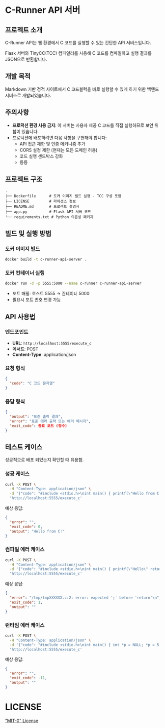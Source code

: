 # C-Runner API 서버

## 프로젝트 소개
C-Runner API는 웹 환경에서 C 코드를 실행할 수 있는 간단한 API 서비스입니다. 

Flask 서버와 TinyCC(TCC) 컴파일러를 사용해 C 코드를 컴파일하고 실행 결과를 JSON으로 반환합니다.

## 개발 목적
Markdown 기반 정적 사이트에서 C 코드블럭을 바로 실행할 수 있게 하기 위한 백엔드 서비스로 개발되었습니다.

## 주의사항
- **프로덕션 환경 사용 금지**: 이 서버는 사용자 제공 C 코드를 직접 실행하므로 보안 위험이 있습니다.
- 프로덕션에 배포하려면 다음 사항을 구현해야 합니다:
  - API 접근 제한 및 인증 메커니즘 추가
  - CORS 설정 제한 (현재는 모든 도메인 허용)
  - 코드 실행 샌드박스 강화
  - 등등

## 프로젝트 구조
```
.
├── Dockerfile      # 도커 이미지 빌드 설정 - TCC 구성 포함
├── LICENSE         # 라이선스 정보
├── README.md       # 프로젝트 설명서
├── app.py          # Flask API 서버 코드
└── requirements.txt # Python 의존성 패키지
```

## 빌드 및 실행 방법

### 도커 이미지 빌드
```bash
docker build -t c-runner-api-server .
```

### 도커 컨테이너 실행
```bash
docker run -d -p 5555:5000 --name c-runner c-runner-api-server
```
- 포트 매핑: 호스트 5555 → 컨테이너 5000
- 필요시 포트 번호 변경 가능

## API 사용법

### 엔드포인트
- **URL**: `http://localhost:5555/execute_c`
- **메서드**: POST
- **Content-Type**: application/json

### 요청 형식
```json
{
  "code": "C 코드 문자열"
}
```

### 응답 형식
```json
{
  "output": "표준 출력 결과",
  "error": "표준 에러 출력 또는 에러 메시지",
  "exit_code": 종료 코드 (정수)
}
```

## 테스트 케이스

성공적으로 배포 되었는지 확인할 때 유용함.

### 성공 케이스
```bash
curl -X POST \
  -H "Content-Type: application/json" \
  -d '{"code": "#include <stdio.h>\nint main() { printf(\"Hello from C!\"); return 0; }"}' \
  'http://localhost:5555/execute_c'
```

예상 응답:
```json
{
  "error": "",
  "exit_code": 0,
  "output": "Hello from C!"
}
```

### 컴파일 에러 케이스
```bash
curl -X POST \
  -H "Content-Type: application/json" \
  -d '{"code": "#include <stdio.h>\nint main() { printf(\"Hello\" return 0; }"}' \
  'http://localhost:5555/execute_c'
```

예상 응답:
```json
{
  "error": "/tmp/tmpXXXXXX.c:2: error: expected ';' before 'return'\n",
  "exit_code": 1,
  "output": ""
}
```


### 런타임 에러 케이스
```bash
curl -X POST \
  -H "Content-Type: application/json" \
  -d '{"code": "#include <stdio.h>\nint main() { int *p = NULL; *p = 5; return 0; }"}' \
  'http://localhost:5555/execute_c'
```

예상 응답:
```json
{
  "error": "",
  "exit_code": -11,
  "output": ""
}
```

# LICENSE

["MIT-0" License](./LICENSE)
